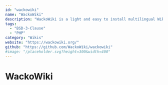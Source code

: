 ```yaml
---
id: "wackowiki"
name: "WackoWiki"
description: "WackoWiki is a light and easy to install multilingual Wiki-engine."
tags:
  - "BSD-3-Clause"
  - "PHP"
category: "Wikis"
website: "https://wackowiki.org/"
github: "https://github.com/WackoWiki/wackowiki"
#image: "/placeholder.svg?height=300&width=400"
---
```


# WackoWiki
